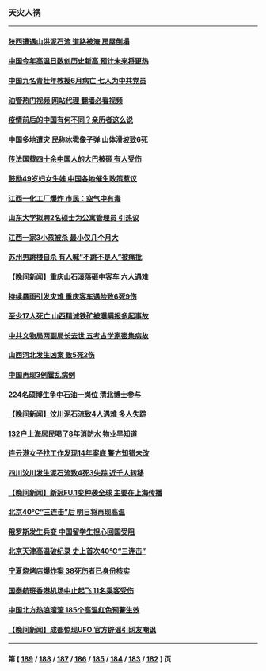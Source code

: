 ### 天灾人祸
---
#### [陕西遭遇山洪泥石流 道路被淹 房屋倒塌](../../pages/ncid280/n14027354.md?07040045) 
#### [中国今年高温日数创历史新高 预计未来将更热](../../pages/ncid280/n14027095.md?07040045) 
#### [中国九名青壮年教授6月病亡 七人为中共党员](../../pages/ncid280/n14026966.md?07040045) 
#### [油管热门视频 网站代理 翻墙必看视频](http://138.2.39.72:81/youtube.html?epic-marker?07040045)
#### [疫情前后的中国有何不同？亲历者这么说](../../pages/ncid280/n14026694.md?07040045) 
#### [中国多地遭灾 民称冰雹像子弹 山体滑坡致6死](../../pages/ncid280/n14026279.md?07040045) 
#### [传法国载四十余中国人的大巴被砸 有人受伤](../../pages/ncid280/n14026253.md?07040045) 
#### [鼓励49岁妇女生娃 中国各地催生政策惹议](../../pages/ncid280/n14026235.md?07040045) 
#### [江西一化工厂爆炸 市民：空气中有毒](../../pages/ncid280/n14026179.md?07040045) 
#### [山东大学拟聘2名硕士为公寓管理员 引热议](../../pages/ncid280/n14026174.md?07040045) 
#### [江西一家3小孩被杀 最小仅几个月大](../../pages/ncid280/n14026130.md?07040045) 
#### [苏州男跳楼自杀 有人喊“不跳不是人”被痛批](../../pages/ncid280/n14025688.md?07040045) 
#### [【晚间新闻】重庆山石滚落砸中客车 六人遇难](../../pages/ncid280/n14025587.md?07040045) 
#### [持续暴雨引发灾难 重庆客车遇险致6死9伤](../../pages/ncid280/n14025273.md?07040045) 
#### [至少17人死亡 山西精诚铁矿被曝瞒报多起事故](../../pages/ncid280/n14025228.md?07040045) 
#### [中共文物局两副局长去世 五考古学家密集病故](../../pages/ncid280/n14025104.md?07040045) 
#### [山西河北发生凶案 致5死2伤](../../pages/ncid280/n14024805.md?07040045) 
#### [中国再现3例霍乱病例](../../pages/ncid280/n14024603.md?07040045) 
#### [224名硕博生争中石油一岗位 清北博士参与](../../pages/ncid280/n14024124.md?07040045) 
#### [【晚间新闻】汶川泥石流致4人遇难 多人失踪](../../pages/ncid280/n14024078.md?07040045) 
#### [132户上海居民喝了8年消防水 物业早知道](../../pages/ncid280/n14023586.md?07040045) 
#### [连云港女子找工作发现14年案底 警方知错未改](../../pages/ncid280/n14023587.md?07040045) 
#### [四川汶川发生泥石流致4死3失踪 近千人转移](../../pages/ncid280/n14023413.md?07040045) 
#### [【晚间新闻】新冠FU.1变种袭全球 主要在上海传播](../../pages/ncid280/n14023399.md?07040045) 
#### [北京40℃“三连击”后 明日将再现高温](../../pages/ncid280/n14022884.md?07040045) 
#### [俄罗斯发生兵变 中国留学生担心回国受阻](../../pages/ncid280/n14022467.md?07040045) 
#### [北京天津高温破纪录 史上首次40℃“三连击”](../../pages/ncid280/n14021979.md?07040045) 
#### [宁夏烧烤店爆炸案 38死伤者已身份核实](../../pages/ncid280/n14022004.md?07040045) 
#### [国泰航班香港机场中止起飞 11名乘客受伤](../../pages/ncid280/n14021982.md?07040045) 
#### [中国北方热浪滚滚 185个高温红色预警生效](../../pages/ncid280/n14021971.md?07040045) 
#### [【晚间新闻】成都惊现UFO 官方辟谣引网友嘲讽](../../pages/ncid280/n14021949.md?07040045) 

---
#### 第 [ [189](./189.md?07040045) / [188](./188.md?07040045) / [187](./187.md?07040045) / [186](./186.md?07040045) / [185](./185.md?07040045) / [184](./184.md?07040045) / [183](./183.md?07040045) / [182](./182.md?07040045) ] 页
